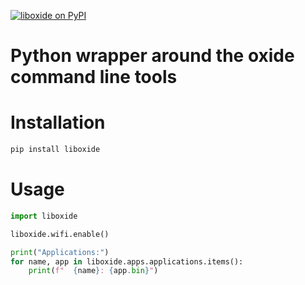 [![liboxide on PyPI](https://img.shields.io/pypi/v/liboxide)](https://pypi.org/project/liboxide)

Python wrapper around the oxide command line tools
==================================================

Installation
============

```bash
pip install liboxide
```

Usage
=====

```python
import liboxide

liboxide.wifi.enable()

print("Applications:")
for name, app in liboxide.apps.applications.items():
    print(f"  {name}: {app.bin}")
```
